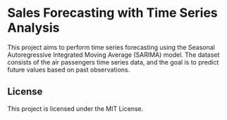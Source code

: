 # Sales Forecasting with Time Series Analysis

This project aims to perform time series forecasting using the Seasonal Autoregressive Integrated Moving Average (SARIMA) model. The dataset consists of the air passengers time series data, and the goal is to predict future values based on past observations.

## License

This project is licensed under the MIT License.